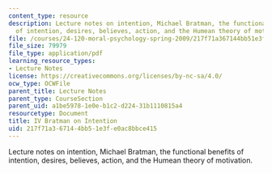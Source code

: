 ```yaml
---
content_type: resource
description: Lecture notes on intention, Michael Bratman, the functional benefits
  of intention, desires, believes, action, and the Humean theory of motivation.
file: /courses/24-120-moral-psychology-spring-2009/217f71a367144bb51e3fe0ac8bbce415_MIT24_120s09_lec04.pdf
file_size: 79979
file_type: application/pdf
learning_resource_types:
- Lecture Notes
license: https://creativecommons.org/licenses/by-nc-sa/4.0/
ocw_type: OCWFile
parent_title: Lecture Notes
parent_type: CourseSection
parent_uid: a1be5978-1e0e-b1c2-d224-31b1110815a4
resourcetype: Document
title: IV Bratman on Intention
uid: 217f71a3-6714-4bb5-1e3f-e0ac8bbce415
---
```

Lecture notes on intention, Michael Bratman, the functional benefits of intention, desires, believes, action, and the Humean theory of motivation.